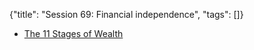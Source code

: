 {"title": "Session 69: Financial independence", "tags": []}
* [The 11 Stages of Wealth](https://investmentmoats.com/financial-independence/stages-of-wealth-financial-independence/)


